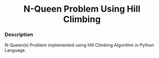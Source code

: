<h1 align="center">N-Queen Problem Using Hill Climbing</h1>

### Description
N-Queen(s) Problem implemented using Hill Climbing Algorithm in Python Language.
